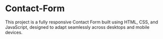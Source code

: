 # Contact-Form
This project is a fully responsive Contact Form built using HTML, CSS, and JavaScript, designed to adapt seamlessly across desktops and mobile devices. 
